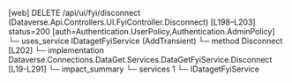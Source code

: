 [web] DELETE /api/ui/fyi/disconnect  (Dataverse.Api.Controllers.UI.FyiController.Disconnect)  [L198–L203] status=200 [auth=Authentication.UserPolicy,Authentication.AdminPolicy]
  └─ uses_service IDatagetFyiService (AddTransient)
    └─ method Disconnect [L202]
      └─ implementation Dataverse.Connections.DataGet.Services.DataGetFyiService.Disconnect [L19-L291]
  └─ impact_summary
    └─ services 1
      └─ IDatagetFyiService

